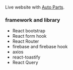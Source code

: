 Live website with [Auto Parts](https://auto-parts-4490a.web.app/).

### framework and library

- React bootstrap
- React form hook
- React Router
- firebase and firebase hook
- axios
- react-toastify
- React Query
